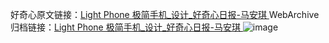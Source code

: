 好奇心原文链接：[Light Phone 极简手机_设计_好奇心日报-马安琪 ](https://www.qdaily.com/articles/9779.html)
WebArchive归档链接：[Light Phone 极简手机_设计_好奇心日报-马安琪 ](http://web.archive.org/web/20190623154947/https://www.qdaily.com/articles/9779.html)
![image](http://ww3.sinaimg.cn/large/007d5XDply1g3vgl9sn18j30u03eo7lv)